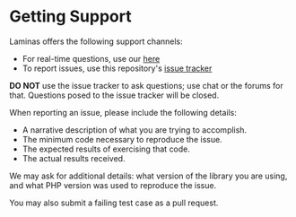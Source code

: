 # Getting Support

Laminas offers the following support channels:

- For real-time questions, use our [here](https://github.com/navneetsharmaui/discover-twitter-spaces/discussions)
- To report issues, use this repository's [issue tracker](https://github.com/navneetsharmaui/discover-twitter-spaces/issues)

**DO NOT** use the issue tracker to ask questions; use chat or the forums for
that. Questions posed to the issue tracker will be closed.

When reporting an issue, please include the following details:

- A narrative description of what you are trying to accomplish.
- The minimum code necessary to reproduce the issue.
- The expected results of exercising that code.
- The actual results received.

We may ask for additional details: what version of the library you are using,
and what PHP version was used to reproduce the issue.

You may also submit a failing test case as a pull request.
